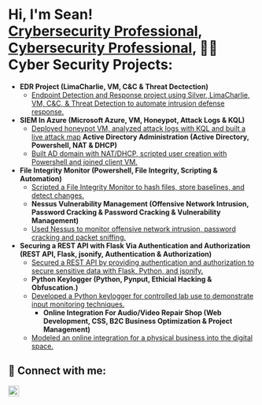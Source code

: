 <h1>Hi, I'm Sean! <br/><a href="https://github.com/seanguevaraflood">Crybersecurity Professional</a>, <a href="https://www.linkedin.com/in/seanguevaraflood/">Cybersecurity Professional</a>, <a 

<h2>👨‍💻 Cyber Security Projects:</h2>

- <b>EDR Project (LimaCharlie, VM, C&C & Threat Dectection)</b>
  - [Endpoint Detection and Response project using Silver, LimaCharlie, VM, C&C, & Threat Detection to automate intrusion defense response.](https://github.com/seanguevaraflood)
- <b>SIEM In Azure (Microsoft Azure, VM, Honeypot, Attack Logs & KQL)</b>
  - [Deployed honeypot VM, analyzed attack logs with KQL and built a live attack map](https://github.com/seanguevaraflood)
<b>Active Directory Administration (Active Directory, Powershell, NAT & DHCP)</b>
  - [Built AD domain with NAT/DHCP, scripted user creation with Powershell and joined client VM.](https://github.com/seanguevaraflood)
- <b>File Integrity Monitor (Powershell, File Integrity, Scripting & Automation)</b>
  - [Scripted a File Integrity Monitor to hash files, store baselines, and detect changes.](https://github.com/seanguevaraflood)
  - <b>Nessus Vulnerability Management (Offensive Network Intrusion, Password Cracking & Password Cracking & Vulnerability Management)</b>
  - [Used Nessus to monitor offensive network intrusion, password cracking and packet sniffing.](https://github.com/seanguevaraflood)
- <b>Securing a REST API with Flask Via Authentication and Authorization (REST API, Flask, jsonify, Authentication & Authorization)</b>
  - [Secured a REST API by providing authentication and authorization to secure sensitive data with Flask, Python, and jsonify.](https://github.com/seanguevaraflood)
  - <b>Python Keylogger (Python, Pynput, Ethicial Hacking & Obfuscation.)</b>
  - [Developed a Python keylogger for controlled lab use to demonstrate input monitoring techniques.](https://github.com/seanguevaraflood)
    - <b>Online Integration For Audio/Video Repair Shop (Web Development, CSS, B2C Business Optimization & Project Management)</b>
  - [Modeled an online integration for a physical business into the digital space.](https://github.com/seanguevaraflood)

<h2> 🤳 Connect with me:</h2>

[<img align="left" alt="SeanGuevaraFlood | LinkedIn" width="22px" src="https://cdn.jsdelivr.net/npm/simple-icons@v3/icons/linkedin.svg" />][linkedin]

[linkedin]: https://www.linkedin.com/in/seanguevaraflood/
<!--
**seanguevaraflood/seanguevaraflood** is a ✨ _special_ ✨ repository because its `README.md` (this file) appears on your GitHub profile.

